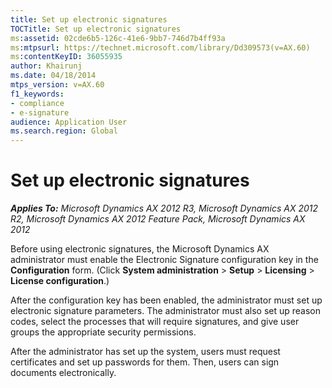 ```yaml
---
title: Set up electronic signatures
TOCTitle: Set up electronic signatures
ms:assetid: 02cde6b5-126c-41e6-9bb7-746d7b4ff93a
ms:mtpsurl: https://technet.microsoft.com/library/Dd309573(v=AX.60)
ms:contentKeyID: 36055935
author: Khairunj
ms.date: 04/18/2014
mtps_version: v=AX.60
f1_keywords:
- compliance
- e-signature
audience: Application User
ms.search.region: Global
---
```


# Set up electronic signatures 


_**Applies To:** Microsoft Dynamics AX 2012 R3, Microsoft Dynamics AX 2012 R2, Microsoft Dynamics AX 2012 Feature Pack, Microsoft Dynamics AX 2012_

Before using electronic signatures, the Microsoft Dynamics AX administrator must enable the Electronic Signature configuration key in the **Configuration** form. (Click **System administration** \> **Setup** \> **Licensing** \> **License configuration**.)

After the configuration key has been enabled, the administrator must set up electronic signature parameters. The administrator must also set up reason codes, select the processes that will require signatures, and give user groups the appropriate security permissions.

After the administrator has set up the system, users must request certificates and set up passwords for them. Then, users can sign documents electronically.

  


